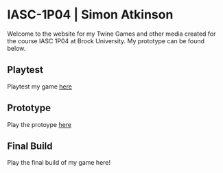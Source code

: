 # IASC-1P04 | Simon Atkinson
Welcome to the website for my Twine Games and other media created for the course IASC 1P04 at Brock University. My prototype can be found below.

## Playtest

Playtest my game [here](/playtest/playgame.md)

## Prototype

Play the protoype [here](/prototype/TropiclightPrototype.html)

## Final Build

Play the final build of my game here!
